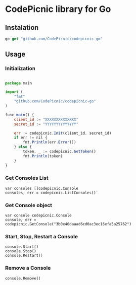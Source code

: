 # CodePicnic library for Go

## Instalation

```javascript
go get "github.com/CodePicnic/codepicnic-go"
```

## Usage

### Initialization

```javascript

package main

import (
    "fmt"
    "github.com/CodePicnic/codepicnic-go"
)

func main() {
    client_id := "XXXXXXXXXXXXXX"
    secret_id := "YYYYYYYYYYYYYY"

    err := codepicnic.Init(client_id, secret_id)
    if err != nil {
        fmt.Println(err.Error())
    } else {
        token, _ := codepicnic.GetToken()
        fmt.Println(token)
    }
}

```

### Get Consoles List 

```
var consoles []codepicnic.Console
consoles, err = codepicnic.ListConsoles()`
```

### Get Console object
```
var console codepicnic.Console
console, err = codepicnic.GetConsole("3b0e40daaad6cd0ac3ec16efa5a25762")

```

### Start, Stop, Restart a  Console 

```
console.Start()
console.Stop()
console.Restart()
```

### Remove a  Console 

```
console.Remove()
```

